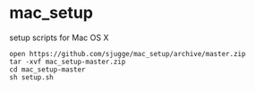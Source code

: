 mac_setup
=========

setup scripts for Mac OS X

    open https://github.com/sjugge/mac_setup/archive/master.zip
    tar -xvf mac_setup-master.zip
    cd mac_setup-master
    sh setup.sh

    
